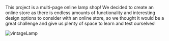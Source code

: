 This project is a multi-page online lamp shop!
We decided to create an online store as there is endless amounts of functionality and interesting design options to consider 
with an online store, so we thought it would be a great challenge and give us plenty of space to learn and test ourselves!


![vintageLamp](https://github.com/user-attachments/assets/dad20990-13eb-4d6e-b764-6de7d333f007)
